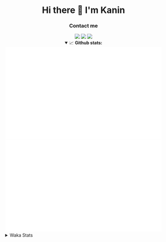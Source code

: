 <div align="center">
 <h1>Hi there 👋 I'm Kanin</h1>
 <h3>Contact me</h3>
 <a href="mailto:im@kanin.dev"><img src="https://img.shields.io/badge/gmail-%23D14836.svg?&style=for-the-badge&logo=gmail&logoColor=white"/></a>
 <a href="https://twitter.com/KaninDev"><img src="https://img.shields.io/badge/twitter-%231DA1F2.svg?&style=for-the-badge&logo=twitter&logoColor=white"/></a>
 <a href="https://www.linkedin.com/in/KaninDev"><img src="https://img.shields.io/badge/linkedin-%230077B5.svg?&style=for-the-badge&logo=linkedin&logoColor=white"/></a>
<details open>
  <summary>📈 <b>Github stats:</b></summary>
  <img src="https://github.com/Kanin/Kanin/blob/master/scripts/GitHubStats/generated/overview.svg"/>
  <img src="https://github.com/Kanin/Kanin/blob/master/scripts/GitHubStats/generated/languages.svg"/>
</details>
</div>

<details>
 <summary>Waka Stats</summary>

<!--START_SECTION:waka-->
![Code Time](http://img.shields.io/badge/Code%20Time-1%2C853%20hrs%2014%20mins-blue)

![Profile Views](http://img.shields.io/badge/Profile%20Views-4-blue)

![Lines of code](https://img.shields.io/badge/From%20Hello%20World%20I%27ve%20Written-21%20Thousand%20lines%20of%20code-blue)

**🐱 My GitHub Data** 

> 🏆 236 Contributions in the Year 2022
 > 
> 📦 85.3 kB Used in GitHub's Storage 
 > 
> 🚫 Not Opted to Hire
 > 
> 📜 14 Public Repositories 
 > 
> 🔑 9 Private Repositories  
 > 
**I'm a Night 🦉** 

```text
🌞 Morning    97 commits     ████░░░░░░░░░░░░░░░░░░░░░   16.64% 
🌆 Daytime    159 commits    ██████░░░░░░░░░░░░░░░░░░░   27.27% 
🌃 Evening    202 commits    ████████░░░░░░░░░░░░░░░░░   34.65% 
🌙 Night      125 commits    █████░░░░░░░░░░░░░░░░░░░░   21.44%

```
📅 **I'm Most Productive on Sunday** 

```text
Monday       87 commits     ███░░░░░░░░░░░░░░░░░░░░░░   14.92% 
Tuesday      61 commits     ██░░░░░░░░░░░░░░░░░░░░░░░   10.46% 
Wednesday    84 commits     ███░░░░░░░░░░░░░░░░░░░░░░   14.41% 
Thursday     92 commits     ████░░░░░░░░░░░░░░░░░░░░░   15.78% 
Friday       62 commits     ██░░░░░░░░░░░░░░░░░░░░░░░   10.63% 
Saturday     91 commits     ████░░░░░░░░░░░░░░░░░░░░░   15.61% 
Sunday       106 commits    ████░░░░░░░░░░░░░░░░░░░░░   18.18%

```


📊 **This Week I Spent My Time On** 

```text
⌚︎ Time Zone: America/New_York

💬 Programming Languages: 
Python                   3 hrs 10 mins       ████████████████████████░   98.02% 
SQL                      3 mins              ░░░░░░░░░░░░░░░░░░░░░░░░░   1.98%

🔥 Editors: 
PyCharm                  3 hrs 14 mins       █████████████████████████   100.0%

🐱‍💻 Projects: 
TomsBotPyCord            3 hrs 14 mins       █████████████████████████   100.0%

💻 Operating System: 
Linux                    3 hrs 14 mins       █████████████████████████   100.0%

```

**I Mostly Code in Python** 

```text
Python                   23 repos            ███████████████████░░░░░░   76.67% 
JavaScript               3 repos             ██░░░░░░░░░░░░░░░░░░░░░░░   10.0% 
Java                     2 repos             █░░░░░░░░░░░░░░░░░░░░░░░░   6.67% 
Kotlin                   1 repo              ░░░░░░░░░░░░░░░░░░░░░░░░░   3.33% 
HTML                     1 repo              ░░░░░░░░░░░░░░░░░░░░░░░░░   3.33%

```


**Timeline**

![Chart not found](https://raw.githubusercontent.com/Kanin/Kanin/master/charts/bar_graph.png) 


 Last Updated on 03/03/2022 23:38:25 UTC
<!--END_SECTION:waka-->
</details>
